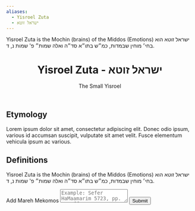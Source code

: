 ```yaml
---
aliases:
  - Yisroel Zuta
  - ישראל זוטא
---
```


Yisroel Zuta is the Mochin (brains) of the Middos (Emotions)
ישראל זוטא הוא בחי׳ מוחין שבמדות, כמ״ש בתו״א סד״ה ואלה שמות״ פ' שמות נ, ד.
<div class="card">
	<header>
		<h1>Yisroel Zuta - ישראל זוטא</h1>
		<p class="subtitle"> The Small Yisroel</p>
	</header>
</div>

## Etymology

Lorem ipsum dolor sit amet, consectetur adipiscing elit. Donec odio ipsum, various id accumsan suscipit, vulputate sit amet velit. Fusce elementum vehicula ipsum ac various.

## Definitions

Yisroel Zuta is the Mochin (brains) of the Middos (Emotions)
ישראל זוטא הוא בחי׳ מוחין שבמדות, כמ״ש בתו״א סד״ה ואלה שמות״ פ' שמות נ, ד.

<div class="rectangle">
  <form action="https://submit-form.com/PyS1Ogeqs">
	<input type="hidden" name="page-id" value="Yisroel Zuta">
	<label for="message">Add Mareh Mekomos</label>
	<textarea
	  id="message"
	  name="message"
	  placeholder="Example: Sefer HaMaamarim 5723, pp. 111 ff."
	  required
	></textarea>
	<button type="submit">Submit</button>
  </form>
</div>
